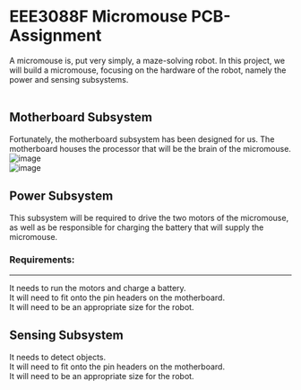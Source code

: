 # EEE3088F Micromouse PCB-Assignment

A micromouse is, put very simply, a maze-solving robot. In this project, we will build a micromouse, focusing on the hardware of the robot, namely the power and sensing subsystems. <br /> <br />

## Motherboard Subsystem 
Fortunately, the motherboard subsystem has been designed for us. The motherboard houses the processor that will be the brain of the micromouse. <br />
![image](https://github.com/a-mkader/PCB-Assignment/assets/163734726/adeade09-d0c7-4884-b129-cedc638cf4bb)<br />
![image](https://github.com/a-mkader/PCB-Assignment/assets/163734726/4fcd885a-d044-4313-a8e8-c641b3d626aa)<br />

## Power Subsystem
This subsystem will be required to drive the two motors of the micromouse, as well as be responsible for charging the battery that will supply the micromouse.
### Requirements:
_________________
It needs to run the motors and charge a battery.<br />
It will need to fit onto the pin headers on the motherboard.<br />
It will need to be an appropriate size for the robot.<br />

## Sensing Subsystem
It needs to detect objects.<br />
It will need to fit onto the pin headers on the motherboard.<br />
It will need to be an appropriate size for the robot.<br />
<br />
